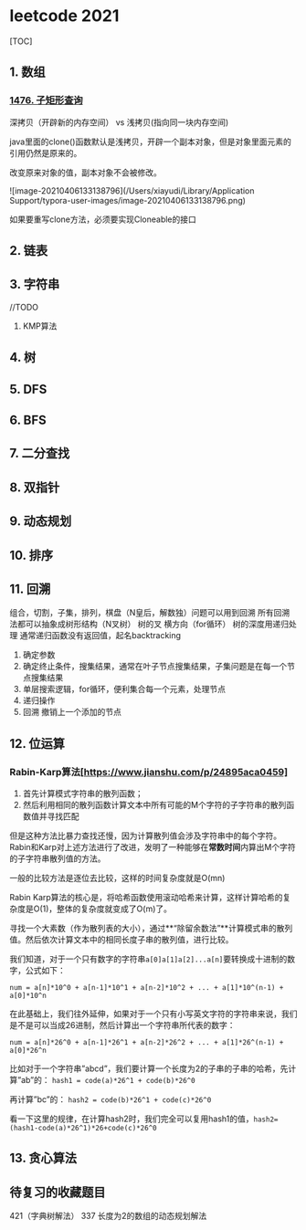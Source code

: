 # leetcode 2021

[TOC]

## 1. 数组

### [1476. 子矩形查询](https://leetcode-cn.com/problems/subrectangle-queries/)

深拷贝（开辟新的内存空间） vs 浅拷贝(指向同一块内存空间)

java里面的clone()函数默认是浅拷贝，开辟一个副本对象，但是对象里面元素的引用仍然是原来的。

改变原来对象的值，副本对象不会被修改。

![image-20210406133138796](/Users/xiayudi/Library/Application Support/typora-user-images/image-20210406133138796.png)

如果要重写clone方法，必须要实现Cloneable的接口



## 2. 链表

## 3. 字符串

//TODO

1. KMP算法

## 4. 树

## 5. DFS

## 6. BFS

## 7. 二分查找

## 8. 双指针

## 9. 动态规划

## 10. 排序

## 11. 回溯
组合，切割，子集，排列，棋盘（N皇后，解数独）问题可以用到回溯
所有回溯法都可以抽象成树形结构（N叉树）
树的叉 横方向（for循环）
树的深度用递归处理
通常递归函数没有返回值，起名backtracking
1. 确定参数
2. 确定终止条件，搜集结果，通常在叶子节点搜集结果，子集问题是在每一个节点搜集结果
3. 单层搜索逻辑，for循环，便利集合每一个元素，处理节点
4. 递归操作
5. 回溯 撤销上一个添加的节点

## 12. 位运算

### Rabin-Karp算法[https://www.jianshu.com/p/24895aca0459]

1. 首先计算模式字符串的散列函数；
2. 然后利用相同的散列函数计算文本中所有可能的M个字符的子字符串的散列函数值并寻找匹配

但是这种方法比暴力查找还慢，因为计算散列值会涉及字符串中的每个字符。Rabin和Karp对上述方法进行了改进，发明了一种能够在**常数时间**内算出M个字符的子字符串散列值的方法。

一般的比较方法是逐位去比较，这样的时间复杂度就是O(mn)

Rabin Karp算法的核心是，将哈希函数使用滚动哈希来计算，这样计算哈希的复杂度是O(1)，整体的复杂度就变成了O(m)了。

寻找一个大素数（作为散列表的大小），通过**“除留余数法”**计算模式串的散列值。然后依次计算文本中的相同长度子串的散列值，进行比较。

我们知道，对于一个只有数字的字符串`a[0]a[1]a[2]...a[n]`要转换成十进制的数字，公式如下：

```
num = a[n]*10^0 + a[n-1]*10^1 + a[n-2]*10^2 + ... + a[1]*10^(n-1) + a[0]*10^n
```

在此基础上，我们往外延伸，如果对于一个只有小写英文字符的字符串来说，我们是不是可以当成26进制，然后计算出一个字符串所代表的数字：

```
num = a[n]*26^0 + a[n-1]*26^1 + a[n-2]*26^2 + ... + a[1]*26^(n-1) + a[0]*26^n
```

比如对于一个字符串”abcd”，我们要计算一个长度为2的子串的子串的哈希，先计算”ab”的：
`hash1 = code(a)*26^1 + code(b)*26^0`

再计算”bc”的：
`hash2 = code(b)*26^1 + code(c)*26^0`

看一下这里的规律，在计算hash2时，我们完全可以复用hash1的值，`hash2=(hash1-code(a)*26^1)*26+code(c)*26^0`





## 13. 贪心算法

## 待复习的收藏题目
421（字典树解法）
337 长度为2的数组的动态规划解法

